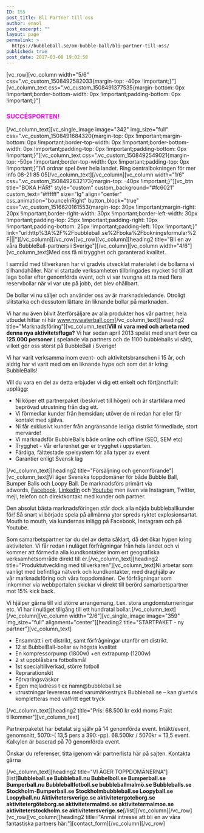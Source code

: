 ```yaml
---
ID: 155
post_title: Bli Partner till oss
author: ennol
post_excerpt: ""
layout: page
permalink: >
  https://bubbleball.se/om-bubble-ball/bli-partner-till-oss/
published: true
post_date: 2017-03-08 19:02:58
---
```

[vc_row][vc_column width="5/6" css=".vc_custom_1508492582033{margin-top: -40px !important;}"][vc_column_text css=".vc_custom_1508491377535{margin-bottom: 0px !important;border-bottom-width: 0px !important;padding-bottom: 0px !important;}"]
<h3><span style="color: #ff00ff;"><strong>SUCCÉSPORTEN!</strong></span></h3>
[/vc_column_text][vc_single_image image="342" img_size="full" css=".vc_custom_1508491684320{margin-top: 0px !important;margin-bottom: 0px !important;border-top-width: 0px !important;border-bottom-width: 0px !important;padding-top: 0px !important;padding-bottom: 0px !important;}"][vc_column_text css=".vc_custom_1508492549021{margin-top: -50px !important;border-top-width: 0px !important;padding-top: 0px !important;}"]Vi ordnar spel över hela landet. Ring centralbokningen för mer info 08-21 85 05[/vc_column_text][/vc_column][vc_column width="1/6" css=".vc_custom_1508492632173{margin-top: -40px !important;}"][vc_btn title="BOKA HÄR!" style="custom" custom_background="#fc6021" custom_text="#ffffff" size="lg" align="center" css_animation="bounceInRight" button_block="true" css=".vc_custom_1516620161553{margin-top: 30px !important;margin-right: 20px !important;border-right-width: 30px !important;border-left-width: 30px !important;padding-top: 25px !important;padding-right: 10px !important;padding-bottom: 25px !important;padding-left: 10px !important;}" link="url:http%3A%2F%2Fbubbleball.se%2Fboka%2Fbokningsformular%2F|||"][/vc_column][/vc_row][vc_row][vc_column][heading2 title="Bli en av våra BubbleBall-partners i Sverige"][/vc_column][vc_column width="4/6"][vc_column_text]Med oss få ni trygghet och garanterad kvalitet.

I samråd med tillverkaren har vi gradvis utvecklat materialet i de bollarna vi tillhandahåller. När vi startade verksamheten tillbringades mycket tid till att laga bollar efter genomförda event, och vi var tvungna att ta med flera reservbollar när vi var ute på jobb, det blev ohållbart.

De bollar vi nu säljer och använder oss av är marknadsledande. Otroligt slitstarka och dessutom lättare än liknande bollar på marknaden.

Vi har nu även blivit återförsäljare av alla produkter hos vår partner, hela utbudet hittar ni här <a href="http://www.mywaterball.com/">www.mywaterball.com</a>[/vc_column_text][heading2 title="Marknadsföring"][vc_column_text]<strong>Vill ni vara med och arbeta med denna nya aktivitetsfluga?</strong>
Vi har sedan april 2013 spelat med snart över ca 1<strong>25.000 personer </strong>( spelande via partners och de 1100 bubbleballs vi sålt), vilket gör oss störst på BubbleBall i Sverige!

Vi har varit verksamma inom event- och aktivitetsbranschen i 15 år, och aldrig har vi varit med om en liknande hype och som det är kring BubbleBalls!

Vill du vara en del av detta erbjuder vi dig ett enkelt och förtjänstfullt upplägg:
<ul>
 	<li>Ni köper ett partnerpaket (beskrivet till höger) och är startklara med beprövad utrustning från dag ett.</li>
 	<li>Vi förmedlar kunder från hemsidan; utöver de ni redan har eller får kontakt med själva.</li>
 	<li>Ni får exklusivt kunder från angränsande lediga distrikt förmedlade, stort mervärde!</li>
 	<li>Vi marknadsför BubbleBalls både online och offline (SEO, SEM etc)</li>
 	<li>Trygghet - Vår erfarenhet ger er trygghet i uppstarten.</li>
 	<li>Färdiga, fälttestade spelsystem för alla typer av event</li>
 	<li>Garantier enligt Svensk lag</li>
</ul>
[/vc_column_text][heading2 title="Försäljning och genomförande"][vc_column_text]Vi äger Svenska toppdomäner för både Bubble Ball, Bumper Balls och Loopy Ball. De marknadsförs primärt via adwords, <a href="https://www.facebook.com/bubbleball.se" target="_blank" rel="noopener noreferrer">Facebook</a>, <a href="https://www.linkedin.com/company/bubbleball-se" target="_blank" rel="noopener noreferrer">LinkedIn</a> och <a href="https://www.youtube.com/channel/UCqZTh9NQTc4S9JUjVGeELiw" target="_blank" rel="noopener noreferrer">Youtube</a> men även via Instagram, Twitter, mejl, telefon och direktkontakt med kunder och partner.

Den absolut bästa marknadsföringen står dock alla nöjda bubbleballkunder för! Så snart vi började spela på allmänna ytor spreds ryktet explosionsartat. Mouth to mouth, via kundernas inlägg på Facebook, Instagram och på Youtube.

Som samarbetspartner tar du del av detta såklart, då det ökar hypen kring aktiviteten. Vi får redan i nuläget förfrågningar från hela landet och vi kommer att förmedla alla kundkontakter inom ert geografiska verksamhetsområde direkt till er.[/vc_column_text][heading2 title="Produktutveckling med tillverkaren"][vc_column_text]Ni arbetar som vanligt med befintliga nätverk och kundkontakter, med draghjälp av vår marknadsföring och våra toppdomäner.  De förfrågningar som inkommer via webbportalen skickar vi direkt till berörd samarbetspartner mot 15% kick back.

Vi hjälper gärna till vid större arrangemang, t.ex. stora ungdomsturneringar etc. Vi har i nuläget tillgång till ett hundratal bollar.[/vc_column_text][/vc_column][vc_column width="2/6"][vc_single_image image="359" img_size="full" alignment="center"][heading2 title="STARTPAKET - ny partner"][vc_column_text]
<ul>
 	<li>Ensamrätt i ert distrikt, samt förfrågningar utanför ert distrikt.</li>
 	<li>12 st BubbelBall-bollar av högsta kvalitet</li>
 	<li>En kompressorpump (1800w)
+en extrapump (1200w)</li>
 	<li>2 st uppblåsbara fotbollsmål</li>
 	<li>1st specialtillverkad, större fotboll</li>
 	<li>Reprarationskit</li>
 	<li>Förvaringsväskor</li>
 	<li>Egen mejladress t ex namn@bubbleball.se</li>
 	<li>utrustningar levereras med varumärkestryck Bubbleball.se – kan givetvis kompletteras med valfritt eget tryck</li>
</ul>
[/vc_column_text][heading2 title="Pris: 68.500 kr exkl moms Frakt tillkommer"][vc_column_text]
<div id="block_container_87788395" class="block_container standard_text_block text_block">
<div id="block_87788395">
<div id="block_87788395_text_content" class="text_content">

Partnerpaketet har betalat sig själv på 14 genomförda event.
Intäkt/event, genomsnitt, 5070:-( 13,5 pers a 390:-pp). 68.500kr / 5070kr = 13,5 event.
Kalkylen är baserad på 70 genomförda event.

Önskar du referenser, titta igenom vår partnerlista här på sajten. Kontakta gärna

</div>
</div>
<div class="clearer"></div>
</div>
<div id="block_container_85388697" class="block_container h24_block_spacerblock"></div>
<div id="block_container_85387803" class="block_container standard_text_block text_block"></div>
[/vc_column_text][heading2 title="VI ÄGER TOPPDOMÄNERNA"][list]<strong>Bubbleball.se
Bubbleball.nu
Bubbelboll.se
Bumperball.se
Bumperball.nu
Bubbleballfotboll.se
bubbleballmalmö.se
Bubbleballs.se
Stockholm-Bumperball.se
Stockholmbubbleball.se
Loopyball.se
Loopyball.nu
Aktivitetersverige.se
aktivitetergoteborg.se
aktivitetergöteborg.se
aktivitetermalmö.se
aktivitetermalmoe.se
aktiviteterstockholm.se
aktivitetersverige.se</strong>[/list][/vc_column][/vc_row][vc_row][vc_column][heading2 title="Anmäl intresse att bli en av våra fantastiska partners här:"][contact_form][/vc_column][/vc_row]
